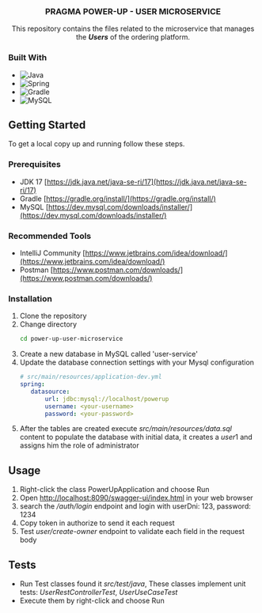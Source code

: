 <br />
<div align="center">
<h3 align="center">PRAGMA POWER-UP - USER MICROSERVICE</h3>
  <p align="center">
    This repository contains the files related to the microservice that manages the <i><strong>Users</strong></i> of the ordering platform. 
  </p>
</div>

### Built With

* ![Java](https://img.shields.io/badge/java-%23ED8B00.svg?style=for-the-badge&logo=java&logoColor=white)
* ![Spring](https://img.shields.io/badge/Spring-6DB33F?style=for-the-badge&logo=spring&logoColor=white)
* ![Gradle](https://img.shields.io/badge/Gradle-02303A.svg?style=for-the-badge&logo=Gradle&logoColor=white)
* ![MySQL](https://img.shields.io/badge/MySQL-00000F?style=for-the-badge&logo=mysql&logoColor=white)


<!-- GETTING STARTED -->
## Getting Started

To get a local copy up and running follow these steps.

### Prerequisites

* JDK 17 [https://jdk.java.net/java-se-ri/17](https://jdk.java.net/java-se-ri/17)
* Gradle [https://gradle.org/install/](https://gradle.org/install/)
* MySQL [https://dev.mysql.com/downloads/installer/](https://dev.mysql.com/downloads/installer/)

### Recommended Tools
* IntelliJ Community [https://www.jetbrains.com/idea/download/](https://www.jetbrains.com/idea/download/)
* Postman [https://www.postman.com/downloads/](https://www.postman.com/downloads/)

### Installation

1. Clone the repository
2. Change directory
   ```sh
   cd power-up-user-microservice
   ```
3. Create a new database in MySQL called 'user-service'
4. Update the database connection settings with your Mysql configuration
   ```yml
   # src/main/resources/application-dev.yml
   spring:
      datasource:
          url: jdbc:mysql://localhost/powerup
          username: <your-username>
          password: <your-password>
   ```
5. After the tables are created execute <i>src/main/resources/data.sql</i> content to populate the database with initial data, 
it creates a <i>user</i>1 and assigns him the role of administrator

<!-- USAGE -->
## Usage

1. Right-click the class PowerUpApplication and choose Run
2. Open [http://localhost:8090/swagger-ui/index.html](http://localhost:8090/swagger-ui/index.html) in your web browser
3. search the <i>/auth/login</i> endpoint and login with userDni: 123, password: 1234
4. Copy token in authorize to send it each request
5. Test <i>user/create-owner</i> endpoint to validate each field in the request body

<!-- ROADMAP -->
## Tests

- Run Test classes found it <i>src/test/java</i>, These classes implement unit tests:
   _UserRestControllerTest_, _UserUseCaseTest_
- Execute them by right-click and choose Run